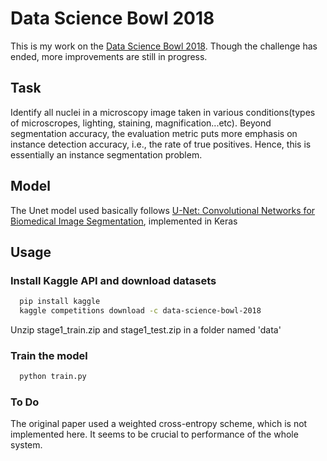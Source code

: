 # Data Science Bowl 2018

This is my work on the [Data Science Bowl 2018](https://www.kaggle.com/c/data-science-bowl-2018). Though the challenge has ended, more improvements are still in progress.

## Task
Identify all nuclei in a microscopy image taken in various conditions(types of microscropes, lighting, staining, magnification...etc). Beyond segmentation accuracy, the evaluation metric puts more emphasis on instance detection accuracy, i.e., the rate of true positives. Hence, this is essentially an instance segmentation problem.

## Model
The Unet model used basically follows [U-Net: Convolutional Networks for Biomedical Image Segmentation](http://lmb.informatik.uni-freiburg.de/people/ronneber/u-net/), implemented in Keras

## Usage
### Install Kaggle API and download datasets
```bash
  pip install kaggle
  kaggle competitions download -c data-science-bowl-2018
```
Unzip stage1_train.zip and stage1_test.zip in a folder named 'data'
### Train the model
```python
  python train.py
```

### To Do
The original paper used a weighted cross-entropy scheme, which is not implemented here. It seems to be crucial to performance of the whole system.
